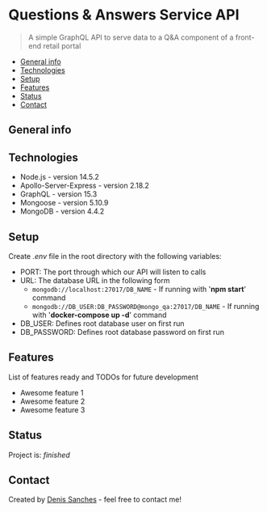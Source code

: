 # Questions & Answers Service API

> A simple GraphQL API to serve data to a Q&A component of a front-end retail portal

- [General info](#general-info)
- [Technologies](#technologies)
- [Setup](#setup)
- [Features](#features)
- [Status](#status)
- [Contact](#contact)

## General info

## Technologies

- Node.js - version 14.5.2
- Apollo-Server-Express - version 2.18.2
- GraphQL - version 15.3
- Mongoose - version 5.10.9
- MongoDB - version 4.4.2

## Setup

Create _.env_ file in the root directory with the following variables:

- PORT: The port through which our API will listen to calls
- URL: The database URL in the following form
  - `mongodb://localhost:27017/DB_NAME` - If running with '**npm start**' command
  - `mongodb://DB_USER:DB_PASSWORD@mongo_qa:27017/DB_NAME` - If running with '**docker-compose up -d**' command
- DB_USER: Defines root database user on first run
- DB_PASSWORD: Defines root database password on first run

## Features

List of features ready and TODOs for future development

- Awesome feature 1
- Awesome feature 2
- Awesome feature 3

## Status

Project is: _finished_

## Contact

Created by [Denis Sanches](https://github.com/efir-tractatus) - feel free to contact me!
